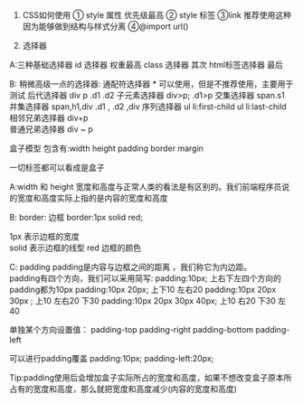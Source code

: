 1. CSS如何使用
① style 属性 优先级最高
② style 标签
③link 推荐使用这种因为能够做到结构与样式分离
④@import url()

2. 选择器 

A:三种基础选择器 
id 选择器  权重最高
class 选择器  其次
html标签选择器  最后 

B: 稍微高级一点的选择器:
通配符选择器 * 可以使用，但是不推荐使用，主要用于测试
后代选择器  div p  .d1 .d2
子元素选择器 div>p;    .d1>p 
交集选择器  span.s1
并集选择器  span,h1,div     .d1 , .d2 ,div 
序列选择器  ul li:first-child  ul li:last-child  
相邻兄弟选择器 div+p  
普通兄弟选择器  div ~ p 


盒子模型 
包含有:width height padding border margin 

一切标签都可以看成是盒子

A:width 和 height 
宽度和高度与正常人类的看法是有区别的。我们前端程序员说的宽度和高度实际上指的是内容的宽度和高度

B: border: 边框 
border:1px solid red; 

1px 表示边框的宽度  
solid 表示边框的线型
red 边框的颜色 

C: padding 
padding是内容与边框之间的距离 ，我们称它为内边距。  
padding有四个方向，我们可以采用简写:
padding:10px;  上右下左四个方向的padding都为10px
padding:10px 20px; 上下10 左右20
padding:10px 20px 30px ; 上10 左右20 下30 
padding:10px 20px 30px 40px; 上10 右20 下30 左40

单独某个方向设置值：
padding-top
padding-right
padding-bottom
padding-left 

可以进行padding覆盖
padding:10px;
padding-left:20px;

Tip:padding使用后会增加盒子实际所占的宽度和高度，如果不想改变盒子原本所占有的宽度和高度，那么就把宽度和高度减少(内容的宽度和高度)


